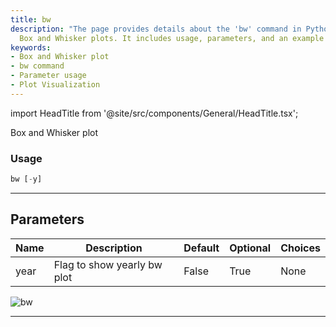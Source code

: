 ```yaml
---
title: bw
description: "The page provides details about the 'bw' command in Python for generating"
  Box and Whisker plots. It includes usage, parameters, and an example visual output.
keywords:
- Box and Whisker plot
- bw command
- Parameter usage
- Plot Visualization
---
```


import HeadTitle from '@site/src/components/General/HeadTitle.tsx';

<HeadTitle title="stocks/qa/bw - Reference | OpenBB Terminal Docs" />

Box and Whisker plot

### Usage

```python
bw [-y]
```

---

## Parameters

| Name | Description | Default | Optional | Choices |
| ---- | ----------- | ------- | -------- | ------- |
| year | Flag to show yearly bw plot | False | True | None |

![bw](https://user-images.githubusercontent.com/46355364/154305545-0f99fe4b-07e1-4714-8762-da3569023578.png)

---

